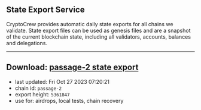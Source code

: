 ## State Export Service
CryptoCrew provides automatic daily state exports for all chains we validate. State export files can be used as genesis files and are a snapshot of the current blockchain state, including all validators, accounts, balances and delegations.

---
**Download: [passage-2 state export](https://dl.ccvalidators.com/SERVICE/passage/passage-2_export_5361847.json)**
---

- last updated: Fri Oct 27 2023 07:20:21
- chain id: `passage-2`
- export height: `5361847`
- use for: airdrops, local tests, chain recovery
